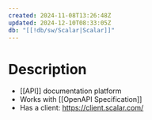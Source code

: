 ```yaml
---
created: 2024-11-08T13:26:48Z
updated: 2024-12-10T08:33:05Z
db: "[[!db/sw/Scalar|Scalar]]"
---
```

# Description
- [[API]] documentation platform
- Works with [[OpenAPI Specification]]
- Has a client: https://client.scalar.com/